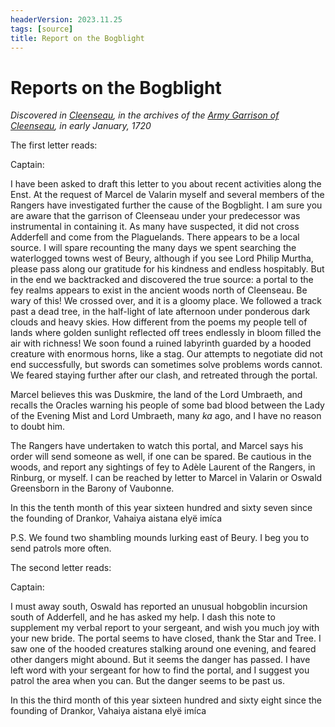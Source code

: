 ```yaml
---
headerVersion: 2023.11.25
tags: [source]
title: Report on the Bogblight
---
```

# Reports on the Bogblight
_Discovered in [Cleenseau](<../../../gazetteer/greater-sembara/sembara/barony-of-aveil/cleenseau-region/cleenseau/cleenseau.md>), in the archives of the [Army Garrison of Cleenseau](<../../../groups/sembaran-army/army-garrison-of-cleenseau.md>), in early January, 1720_

The first letter reads:

Captain:

I have been asked to draft this letter to you about recent activities along the Enst. At the request of Marcel de Valarin myself and several members of the Rangers have investigated further the cause of the Bogblight. I am sure you are aware that the garrison of Cleenseau under your predecessor was instrumental in containing it. As many have suspected, it did not cross Adderfell and come from the Plaguelands. There appears to be a local source. I will spare recounting the many days we spent searching the waterlogged towns west of Beury, although if you see Lord Philip Murtha, please pass along our gratitude for his kindness and endless hospitably. But in the end we backtracked and discovered the true source: a portal to the fey realms appears to exist in the ancient woods north of Cleenseau. Be wary of this! We crossed over, and it is a gloomy place. We followed a track past a dead tree, in the half-light of late afternoon under ponderous dark clouds and heavy skies. How different from the poems my people tell of lands where golden sunlight reflected off trees  endlessly in bloom filled the air with richness! We soon found a ruined labyrinth guarded by a hooded creature with enormous horns, like a stag. Our attempts to negotiate did not end successfully, but swords can sometimes solve problems words cannot. We feared staying further after our clash, and retreated through the portal. 

Marcel believes this was Duskmire, the land of the Lord Umbraeth, and recalls the Oracles warning his people of some bad blood between the Lady of the Evening Mist and Lord Umbraeth, many *ka* ago, and I have no reason to doubt him. 

The Rangers have undertaken to watch this portal, and Marcel says his order will send someone as well, if one can be spared. Be cautious in the woods, and report any sightings of fey to Adèle Laurent of the Rangers, in Rinburg, or myself. I can be reached by letter to Marcel in Valarin or Oswald Greensborn in the Barony of Vaubonne. 

In this the tenth month of this year sixteen hundred and sixty seven since the founding of Drankor,
Vahaiya
aistana elyë imíca


P.S. We found two shambling mounds lurking east of Beury. I beg you to send patrols more often.

The second letter reads:

Captain:

I must away south, Oswald has reported an unusual hobgoblin incursion south of Adderfell, and he has asked my help. I dash this note to supplement my verbal report to your sergeant, and wish you much joy with your new bride. The portal seems to have closed, thank the Star and Tree. I saw one of the hooded creatures stalking around one evening, and feared other dangers might abound. But it seems the danger has passed. I have left word with your sergeant for how to find the portal, and I suggest you patrol the area when you can.  But the danger seems to be past us.

In this the third month of this year sixteen hundred and sixty eight since the founding of Drankor,
Vahaiya
aistana elyë imíca